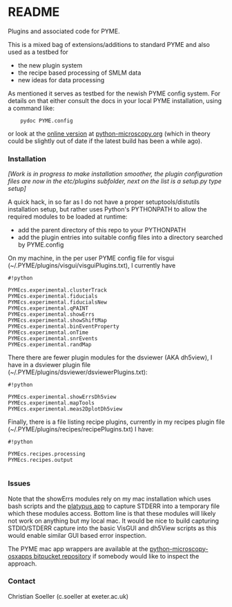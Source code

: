 # README #

Plugins and associated code for PYME.

This is a mixed bag of extensions/additions to standard PYME and also used as a testbed for

* the new plugin system
* the recipe based processing of SMLM data
* new ideas for data processing

As mentioned it serves as testbed for the newish PYME config system. For details on that either consult the docs in your local PYME installation, using a command like:

```
    pydoc PYME.config
```

or look at the [online version](http://www.python-microscopy.org/doc/api/PYME.config.html) at [python-microscopy.org](http://www.python-microscopy.org/) (which in theory could be slightly out of date if the latest build has been a while ago).

### Installation ###

_[Work is in progress to make installation smoother, the plugin configuration files are now in the etc/plugins subfolder, next on
the list is a setup.py type setup]_

A quick hack, in so far as I do not have a proper setuptools/distutils installation setup, but rather uses Python's PYTHONPATH to allow the required modules to be loaded at runtime:

- add the parent directory of this repo to your PYTHONPATH
- add the plugin entries into suitable config files into a directory searched by PYME.config

On my machine, in the per user PYME config file for visgui (~/.PYME/plugins/visgui/visguiPlugins.txt), I currently have


```
#!python

PYMEcs.experimental.clusterTrack
PYMEcs.experimental.fiducials
PYMEcs.experimental.fiducialsNew
PYMEcs.experimental.qPAINT
PYMEcs.experimental.showErrs
PYMEcs.experimental.showShiftMap
PYMEcs.experimental.binEventProperty
PYMEcs.experimental.onTime
PYMEcs.experimental.snrEvents
PYMEcs.experimental.randMap

```

There there are fewer plugin modules for the dsviewer (AKA dh5view), I have in a dsviewer plugin file (~/.PYME/plugins/dsviewer/dsviewerPlugins.txt):

```
#!python

PYMEcs.experimental.showErrsDh5view
PYMEcs.experimental.mapTools
PYMEcs.experimental.meas2DplotDh5view

```

Finally, there is a file listing recipe plugins, currently in my recipes plugin file (~/.PYME/plugins/recipes/recipePlugins.txt) I have:

```
#!python

PYMEcs.recipes.processing
PYMEcs.recipes.output


```
### Issues ###

Note that the showErrs modules rely on my mac installation which uses bash scripts and the [platypus app](https://sveinbjorn.org/platypus)
to capture STDERR into a temporary file which these modules access. Bottom line is that these modules will likely not work on anything but my local mac. It would be nice to build capturing STDIO/STDERR capture into the basic VisGUI and dh5View scripts as this would enable similar GUI based error inspection.

The PYME mac app wrappers are available at the [python-microscopy-osxapps bitpucket repository](http://bitbucket.org/christian_soeller/python-microscopy-osxapps) if somebody would like to inspect the approach.

### Contact ###

Christian Soeller (c.soeller at exeter.ac.uk)
